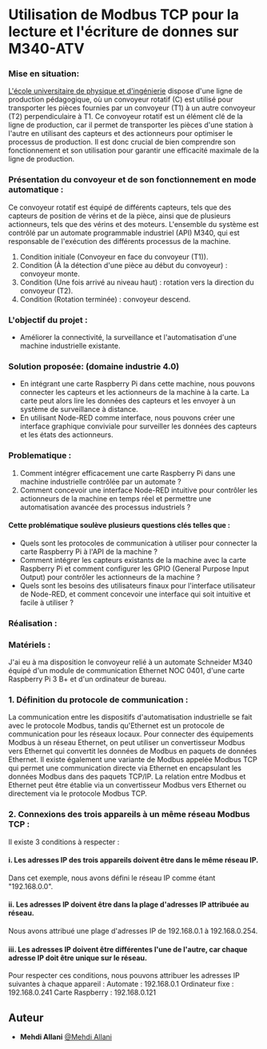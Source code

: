 # Utilisation de Modbus TCP pour la lecture et l'écriture de donnes sur M340-ATV

### Mise en situation:

 [L'école universitaire de physique et d'ingénierie](https://eupi.uca.fr/) dispose d'une ligne de production pédagogique, où un convoyeur rotatif (C) est utilisé pour transporter les pièces fournies par un convoyeur (T1) à un autre convoyeur (T2) perpendiculaire à T1.  Ce convoyeur rotatif est un élément clé de la ligne de production, car il permet de transporter les pièces d'une station à l'autre en utilisant des capteurs et des actionneurs pour optimiser le processus de production. Il est donc crucial de bien comprendre son fonctionnement et son utilisation pour garantir une efficacité maximale de la ligne de production.

### Présentation du convoyeur et de son fonctionnement en mode automatique :
Ce convoyeur rotatif est équipé de différents capteurs, tels que des capteurs de position de vérins et de la pièce, ainsi que de plusieurs actionneurs, tels que des vérins et des moteurs. L'ensemble du système est contrôlé par un automate programmable industriel (API) M340, qui est responsable de l'exécution des différents processus de la machine.

1. Condition initiale (Convoyeur en face du convoyeur (T1)).
2. Condition (À la détection d'une pièce au début du convoyeur) : convoyeur monte.
3. Condition (Une fois arrivé au niveau haut) : rotation vers la direction du convoyeur (T2).
4. Condition (Rotation terminée) : convoyeur descend.

### L'objectif du projet : 
- Améliorer la connectivité, la surveillance et l'automatisation d'une machine industrielle existante.

### Solution proposée: (domaine industrie 4.0)
- En intégrant une carte Raspberry Pi dans cette machine, nous pouvons connecter les capteurs et les actionneurs de la machine à la carte. La carte peut alors lire les données des capteurs et les envoyer à un système de surveillance à distance.
- En utilisant Node-RED comme interface, nous pouvons créer une interface graphique conviviale pour surveiller les données des capteurs et les états des actionneurs.

### Problematique :
1. Comment intégrer efficacement une carte Raspberry Pi dans une machine industrielle contrôlée par un automate ?
2. Comment concevoir une interface Node-RED intuitive pour contrôler les actionneurs de la machine en temps réel et permettre une automatisation avancée des processus industriels ?

#### Cette problématique soulève plusieurs questions clés telles que :

* Quels sont les protocoles de communication à utiliser pour connecter la carte Raspberry Pi à l'API de la machine ?
* Comment intégrer les capteurs existants de la machine avec la carte Raspberry Pi et comment configurer les GPIO (General Purpose Input Output) pour contrôler les actionneurs de la machine ?
* Quels sont les besoins des utilisateurs finaux pour l'interface utilisateur de Node-RED, et comment concevoir une interface qui soit intuitive et facile à utiliser ?

### Réalisation :

### Matériels :
J'ai eu à ma disposition le convoyeur relié à un automate Schneider M340 équipé d'un module de communication Ethernet NOC 0401, d'une carte Raspberry Pi 3 B+ et d'un ordinateur de bureau.
### 1. Définition du protocole de communication :
La communication entre les dispositifs d'automatisation industrielle se fait avec le protocole Modbus, tandis qu'Ethernet est un protocole de communication pour les réseaux locaux. Pour connecter des équipements Modbus à un réseau Ethernet, on peut utiliser un convertisseur Modbus vers Ethernet qui convertit les données de Modbus en paquets de données Ethernet. Il existe également une variante de Modbus appelée Modbus TCP qui permet une communication directe via Ethernet en encapsulant les données Modbus dans des paquets TCP/IP. La relation entre Modbus et Ethernet peut être établie via un convertisseur Modbus vers Ethernet ou directement via le protocole Modbus TCP.
### 2. Connexions des trois appareils à un même réseau Modbus TCP :
Il existe 3 conditions à respecter :

#### i. Les adresses IP des trois appareils doivent être dans le même réseau IP.

Dans cet exemple, nous avons défini le réseau IP comme étant "192.168.0.0".

#### ii. Les adresses IP doivent être dans la plage d'adresses IP attribuée au réseau.

Nous avons attribué une plage d'adresses IP de 192.168.0.1 à 192.168.0.254.

#### iii. Les adresses IP doivent être différentes l'une de l'autre, car chaque adresse IP doit être unique sur le réseau.

Pour respecter ces conditions, nous pouvons attribuer les adresses IP suivantes à chaque appareil :
Automate : 192.168.0.1
Ordinateur fixe : 192.168.0.241
Carte Raspberry : 192.168.0.121
	

## Auteur
* **Mehdi Allani** [@Mehdi Allani](https://www.linkedin.com/in/mehdi-allani-3a18ab1b2/)
